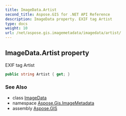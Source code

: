 ```yaml
---
title: ImageData.Artist
second_title: Aspose.GIS for .NET API Reference
description: ImageData property. EXIF tag Artist
type: docs
weight: 10
url: /net/aspose.gis.imagemetadata/imagedata/artist/
---
```

## ImageData.Artist property

EXIF tag Artist

```csharp
public string Artist { get; }
```

### See Also

* class [ImageData](../)
* namespace [Aspose.Gis.ImageMetadata](../../imagedata/)
* assembly [Aspose.GIS](../../../)


